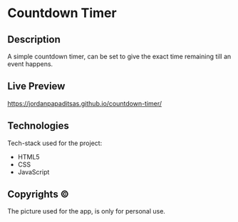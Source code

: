 # Countdown Timer  
## Description  
A simple countdown timer, can be set to give the exact time remaining till an event happens. 

## Live Preview  
https://jordanpapaditsas.github.io/countdown-timer/

## Technologies
Tech-stack  used for the project:  
- HTML5
- CSS
- JavaScript

## Copyrights ©️  
The picture used for the app, is only for personal use.
